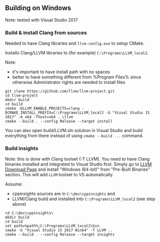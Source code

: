 ## Building on Windows

Note: tested with Visual Studio 2017

### Build & install Clang from sources

Needed to have Clang libraries and `llvm-config.exe` to setup CMake.

Installs Clang/LLVM libraries to (for example) `C:\Programs\LLVM_local2`.

Note:

 * it's important to have install path with no spaces
 * better to have something different from %Program Files%
   since otherwise Administrator rights are needed to install files
   

```
git clone https://github.com/llvm/llvm-project.git
cd llvm-project
mkdir build
cd build
cmake -DLLVM_ENABLE_PROJECTS=clang -DCMAKE_INSTALL_PREFIX=C:\Programs\LLVM_local2 -G "Visual Studio 15 2017" -A x64 -Thost=x64 ..\llvm
cmake --build . --config Release --target install
```

You can also open build/LLVM.sln solution in Visual Studio and build everything
from there instead of using `cmake --build ...` command.

### Build insights

Note: this is done with Clang toolset (-T LLVM).
You need to have Clang binaries installed and integrated to Visual Studio first.
Simply go to [LLVM Download Page](http://releases.llvm.org/download.html) and
install "Windows (64-bit)" from "Pre-Built Binaries" section.
This will add `LLVM` toolset to VS automatically.

Assume:

 * cppinsights sources are in `C:\dev\cppinsights` and
 * LLVM/Clang build and installed into `C:\Programs\LLVM_local2` (see step above)
 

```
cd C:\dev\cppinsights\
mkdir build
cd build
set path=%path%;C:\Programs\LLVM_local2\bin
cmake -G "Visual Studio 15 2017 Win64" -T LLVM ..
cmake --build . --config Release --target insights
```

